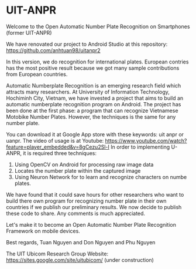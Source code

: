 UIT-ANPR
========

Welcome to the Open Automatic Number Plate Recognition on Smartphones (former UIT-ANPR)

We have renovated our project to Android Studio at this repository: https://github.com/anhtuan98/uitanpr2 

In this version, we do recognition for international plates. European contries has the most positive result because we got many sample contributions from European countries. 

Automatic Numberplate Recognition is an emerging research field which attracts many researchers. At University of Information Technology, Hochiminh City, Vietnam, we have invested a project that aims to build an automatic numberplate recognition program on Android. The project has been done at the first phase: a program that can recognize Vietnamese Motobike Number Plates. However, the techniques is the same for any number plate.

You can download it at Google App store with these keywords: uit anpr or uanpr.
The video of usage is at Youtube: https://www.youtube.com/watch?feature=player_embedded&v=8gCezu2Sl-I
In order to implementing U-ANPR, it is required three techniques:
1. Using OpenCV on Android for processing raw image data 
2. Locates the number plate within the captured image 
3. Using Neuron Network for to learn and recognize characters on numbe plates.

We have found that it could save hours for other researchers who want to build there own program for recognizing number plate in their own countries if we publish our preliminary results. We now decide to publish these code to share. Any comments is much appreciated.

Let's make it to become an Open Automatic Number Plate Recognition Framework on mobile devices.

Best regards, 
Tuan Nguyen and Don Nguyen and Phu Nguyen

The UIT Ubicom Research Group Website: https://sites.google.com/site/uitubicom/ (under construction)
